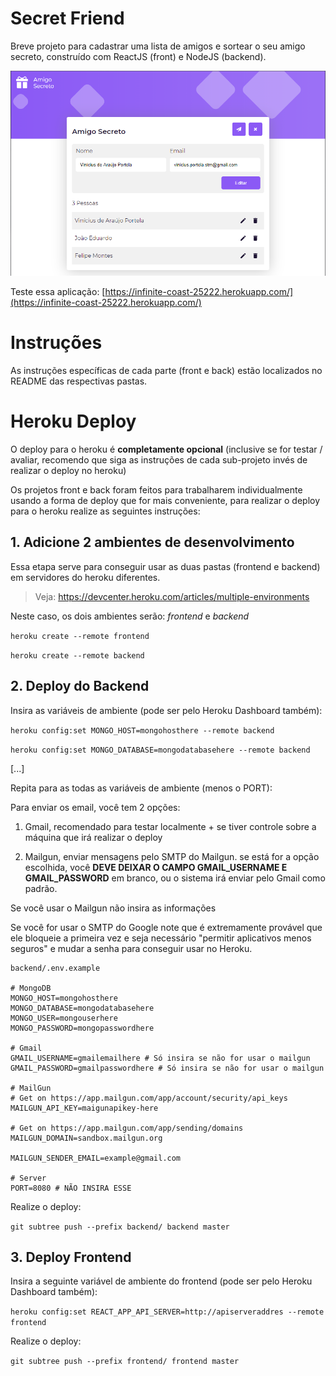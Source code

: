 # Secret Friend

Breve projeto para cadastrar uma lista de amigos e sortear o seu amigo secreto, construído com ReactJS (front) e NodeJS (backend).

![Preview do Projeto](preview.png)

Teste essa aplicação: [https://infinite-coast-25222.herokuapp.com/](https://infinite-coast-25222.herokuapp.com/)

# Instruções

As instruções específicas de cada parte (front e back) estão localizados no README das respectivas pastas.

# Heroku Deploy

O deploy para o heroku é **completamente opcional** (inclusive se for testar / avaliar, recomendo que siga as instruções de cada sub-projeto invés de realizar o deploy no heroku)

Os projetos front e back foram feitos para trabalharem individualmente usando a forma de deploy que for mais conveniente, para realizar o deploy para o heroku realize as seguintes instruções:

## 1. Adicione 2 ambientes de desenvolvimento

Essa etapa serve para conseguir usar as duas pastas (frontend e backend) em servidores do heroku diferentes.

> Veja: https://devcenter.heroku.com/articles/multiple-environments

Neste caso, os dois ambientes serão: _frontend_ e _backend_

`heroku create --remote frontend`

`heroku create --remote backend`

## 2. Deploy do Backend

Insira as variáveis de ambiente (pode ser pelo Heroku Dashboard também):

`heroku config:set MONGO_HOST=mongohosthere --remote backend`

`heroku config:set MONGO_DATABASE=mongodatabasehere --remote backend`

[...]

Repita para as todas as variáveis de ambiente (menos o PORT):

Para enviar os email, você tem 2 opções:

1. Gmail, recomendado para testar localmente + se tiver controle sobre a máquina que irá realizar o deploy

2. Mailgun, enviar mensagens pelo SMTP do Mailgun. se está for a opção escolhida, você **DEVE DEIXAR O CAMPO GMAIL_USERNAME E GMAIL_PASSWORD** em branco, ou o sistema irá enviar pelo Gmail como padrão.

Se você usar o Mailgun não insira as informações

Se você for usar o SMTP do Google note que é extremamente provável que ele bloqueie a primeira vez e seja necessário "permitir aplicativos menos seguros" e mudar a senha para conseguir usar no Heroku.

```
backend/.env.example

# MongoDB
MONGO_HOST=mongohosthere
MONGO_DATABASE=mongodatabasehere
MONGO_USER=mongouserhere
MONGO_PASSWORD=mongopasswordhere

# Gmail
GMAIL_USERNAME=gmailemailhere # Só insira se não for usar o mailgun
GMAIL_PASSWORD=gmailpasswordhere # Só insira se não for usar o mailgun

# MailGun
# Get on https://app.mailgun.com/app/account/security/api_keys
MAILGUN_API_KEY=maigunapikey-here

# Get on https://app.mailgun.com/app/sending/domains
MAILGUN_DOMAIN=sandbox.mailgun.org

MAILGUN_SENDER_EMAIL=example@gmail.com

# Server
PORT=8080 # NÃO INSIRA ESSE
```

Realize o deploy:

`git subtree push --prefix backend/ backend master`

## 3. Deploy Frontend

Insira a seguinte variável de ambiente do frontend (pode ser pelo Heroku Dashboard também):

`heroku config:set REACT_APP_API_SERVER=http://apiserveraddres --remote frontend`

Realize o deploy:

`git subtree push --prefix frontend/ frontend master`
